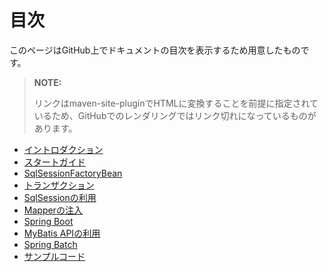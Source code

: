 # 目次

このページはGitHub上でドキュメントの目次を表示するため用意したものです。

> **NOTE:**
>
> リンクはmaven-site-pluginでHTMLに変換することを前提に指定されているため、GitHubでのレンダリングではリンク切れになっているものがあります。

* [イントロダクション](index.md)
* [スタートガイド](getting-started.md)
* [SqlSessionFactoryBean](factorybean.md)
* [トランザクション](transactions.md)
* [SqlSessionの利用](sqlsession.md)
* [Mapperの注入](mappers.md)
* [Spring Boot](boot.md)
* [MyBatis APIの利用](using-api.md)
* [Spring Batch](batch.md)
* [サンプルコード](sample.md)
